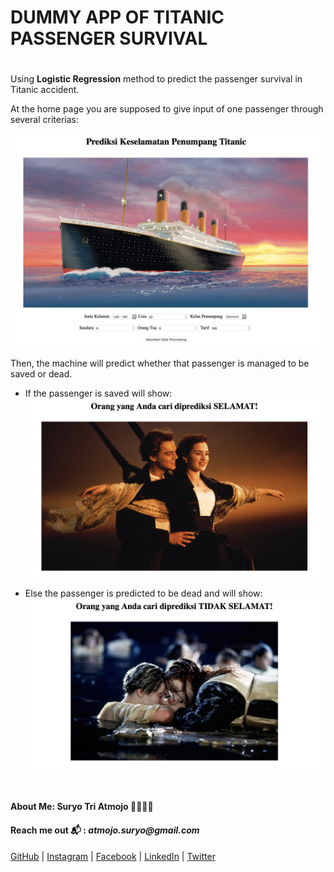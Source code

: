 # DUMMY APP OF TITANIC PASSENGER SURVIVAL

#

Using __Logistic Regression__ method to predict the passenger survival in Titanic accident.

At the home page you are supposed to give input of one passenger through several criterias:

![kapal_titanic](images/home.png)

Then, the machine will predict whether that passenger is managed to be saved or dead.

- If the passenger is saved will show:
![save](images/save.png)

- Else the passenger is predicted to be dead and will show:
![dead](images/dead.png)

#
#### About Me: Suryo Tri Atmojo 👨‍🔬👨‍💻
#### Reach me out 📬 : _atmojo.suryo@gmail.com_

[GitHub](https://github.com/suryotriatmojo)
|
[Instagram](https://www.instagram.com/suryotriatmojo/)
|
[Facebook](https://www.facebook.com/suryo.t.atmojo)
|
[LinkedIn](https://www.linkedin.com/in/suryo-tri-atmojo-3ab69a85/)
|
[Twitter](https://twitter.com/suryota)